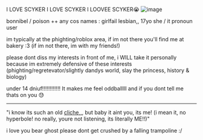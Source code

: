 I LOVE SCYKER I LOVE SCYKER I LOOVEE SCYKER😭
![image](https://github.com/user-attachments/assets/e2e9d9a6-f83c-45f0-8471-466dc10c44d7)



bonnibel / poison ++ any cos names : girlfail lesbian,, 17yo she / it pronoun user

im typically at the phighting/roblox area, if im not there you'll find me at bakery :3 (if im not there, im with my friends!)

please dont diss my interests in front of me, i WILL take it personally because im extremely defensive of these interests (phighting/regretevator/slightly dandys world, slay the princess, history & biology) 

under 14 dniuf!!!!!!!!!!!! It makes me feel oddballlll and if you dont tell me thats on you 😓

---

"i know its such an old [cliche,,,](https://open.spotify.com/track/4atoVaweAZGR0nEUZseIC0?si=2b40f662ff934d37) but baby it aint you, its me! (i mean it, no hyperbole! no really, youre not listening, its literally ME!!)"

i love you bear ghost please dont get crushed by a falling trampoline :/
